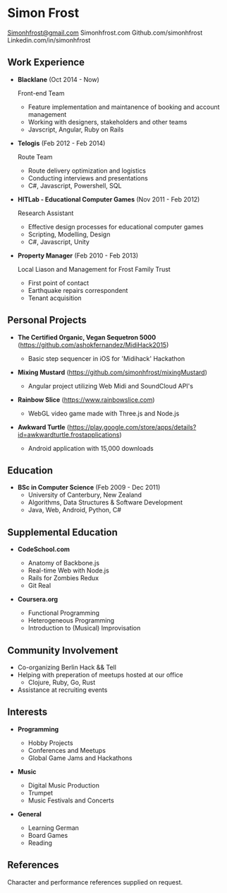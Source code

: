 Simon Frost
==================

Simonhfrost@gmail.com
Simonhfrost.com
Github.com/simonhfrost
Linkedin.com/in/simonhfrost

Work Experience
---------------

*   **Blacklane** (Oct 2014 - Now)

    Front-end Team
    -   Feature implementation and maintanence of booking and account management
    -   Working with designers, stakeholders and other teams
    -   Javscript, Angular, Ruby on Rails

*   **Telogis** (Feb 2012 - Feb 2014)

    Route Team
    -   Route delivery optimization and logistics
    -   Conducting interviews and presentations
    -   C#, Javascript, Powershell, SQL

*   **HITLab - Educational Computer Games** (Nov 2011 - Feb 2012)

    Research Assistant
    -   Effective design processes for educational computer games
    -   Scripting, Modelling, Design
    -   C#, Javascript, Unity

*   **Property Manager** (Feb 2010 - Feb 2013)

    Local Liason and Management for Frost Family Trust
    -   First point of contact
    -   Earthquake repairs correspondent
    -   Tenant acquisition

Personal Projects
--------

*   **The Certified Organic, Vegan Sequetron 5000** (https://github.com/ashokfernandez/MidiHack2015)
    -   Basic step sequencer in iOS for 'Midihack' Hackathon

*   **Mixing Mustard** (https://github.com/simonhfrost/mixingMustard)
    -   Angular project utilizing Web Midi and SoundCloud API's

*   **Rainbow Slice** (https://www.rainbowslice.com)
    -   WebGL video game made with Three.js and Node.js

*   **Awkward Turtle** (https://play.google.com/store/apps/details?id=awkwardturtle.frostapplications)
    -   Android application with 15,000 downloads

Education
---------

*   **BSc in Computer Science** (Feb 2009 - Dec 2011)
    -   University of Canterbury, New Zealand
    -   Algorithms, Data Structures & Software Development
    -   Java, Web, Android, Python, C#

Supplemental Education
---------

*   **CodeSchool.com**
    -   Anatomy of Backbone.js
    -   Real-time Web with Node.js
    -   Rails for Zombies Redux
    -   Git Real

*   **Coursera.org**
    -   Functional Programming
    -   Heterogeneous Programming
    -   Introduction to (Musical) Improvisation

Community Involvement
---------
* Co-organizing Berlin Hack && Tell
* Helping with preperation of meetups hosted at our office
	- Clojure, Ruby, Go, Rust 
* Assistance at recruiting events

Interests
---------

*   **Programming**
    -   Hobby Projects
    -   Conferences and Meetups
    -   Global Game Jams and Hackathons

*   **Music**
    -   Digital Music Production
    -   Trumpet
    -   Music Festivals and Concerts

*   **General**
    -   Learning German
    -   Board Games
    -   Reading

References
----------

Character and performance references supplied on request.
